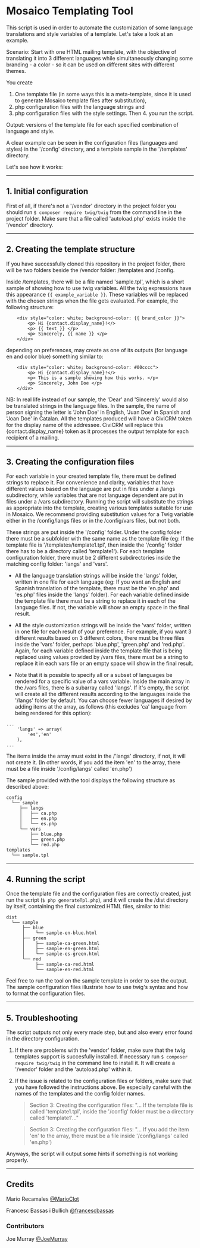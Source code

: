 # Mosaico Templating Tool

This script is used in order to automate the customization of some language translations and style variables of a template. Let's take a look at an example.

Scenario: Start with one HTML mailing template, with the objective of translating it into 3 different languages while simultaneously changing some branding - a color - so it can be used on different sites with different themes. 

You create 
1. One template file (in some ways this is a meta-template, since it is used to generate Mosaico template files after substitution), 
2. php configuration files with the language strings and 
3. php configuration files with the style settings.
Then 4. you run the script. 

Output: versions of the template file for each specified combination of language and style.

A clear example can be seen in the configuration files (languages and styles) in the '/config' directory, and a template sample in the '/templates' directory.

Let's see how it works:
___
## 1. Initial configuration

First of all, if there's not a '/vendor' directory in the project folder you should run `$ composer require twig/twig` from the command line in the project folder. Make sure that a file called 'autoload.php' exists inside the '/vendor' directory.
___
## 2. Creating the template structure

If you have successfully cloned this repository in the project folder, there will be two folders beside the /vendor folder: /templates and /config.

Inside /templates, there will be a file named 'sample.tpl', which is a short sample of showing how to use twig variables. All the twig expressions have this appearance `{{ example_variable }}`. These variables will be replaced with the chosen strings when the file gets evaluated. For example, the following structure: 
```
    <div style="color: white; background-color: {{ brand_color }}">
        <p> Hi {contact.display_name}!</>
        <p> {{ text }} </p>
        <p> Sincerely, {{ name }} </p>
    </div>
```
depending on preferences, may create as one of its outputs (for language en and color blue) something similar to:
```
    <div style="color: white; background-color: #00cccc">
        <p> Hi {contact.display_name}!</>
        <p> This is a sample showing how this works. </p>
        <p> Sincerely, John Doe </p>
    </div>
```

NB: In real life instead of our sample, the 'Dear' and 'Sincerely' would also be translated strings in the language files. In the sample, the name of person signing the letter is 'John Doe' in English, 'Juan Doe' in Spanish and 'Joan Doe' in Catalan. All the templates produced will have a CiviCRM token for the display name of the addressee. CiviCRM will replace this {contact.display_name} token as it processes the output template for each recipient of a mailing.

___
## 3. Creating the configuration files

For each variable in your created template file, there must be defined strings to replace it. For convenience and clarity, variables that have different values based on the language are put in files under a /langs subdirectory, while variables that are not language dependent are put in files under a /vars subdirectory. Running the script will substitute the strings as appropriate into the template, creating various templates suitable for use in Mosaico. We recommend providing substitution values for a Twig variable either in the /config/langs files or in the /config/vars files, but not both.

These strings are put inside the '/config' folder. Under the config folder there must be a subfolder with the same name as the template file (eg: If the template file is '/templates/template1.tpl', then inside the '/config' folder there has to be a directory called 'template1'). For each template configuration folder, there must be 2 different subdirectories inside the matching config folder: 'langs' and 'vars'. 

* All the language translation strings will be inside the 'langs' folder, written in one file for each language (eg: If you want an English and Spanish translation of the template, there must be the 'en.php' and 'es.php' files inside the 'langs' folder). For each variable defined inside the template file there must be a string to replace it in each of the language files. If not, the variable will show an empty space in the final result.

* All the style customization strings will be inside the 'vars' folder, written in one file for each result of your preference. For example, if you want 3 different results based on 3 different colors, there must be three files inside the 'vars' folder, perhaps 'blue.php', 'green.php' and 'red.php'. Again, for each variable defined inside the template file that is being replaced using values provided by /vars files, there must be a string to replace it in each vars file or an empty space will show in the final result. 

* Note that it is possible to specify all or a subset of languages be rendered for a specific value of a vars variable. Inside the main array in the /vars files, there is a subarray called 'langs'. If it's empty, the script will create all the different results according to the languages inside the '/langs' folder by default. You can choose fewer languages if desired by adding items at the array, as follows (this excludes 'ca' language from being rendered for this option): 
```
...
    'langs' => array(
        'es','en'
    ),
...
```
The items inside the array must exist in the /'langs' directory, if not, it will not create it. (In other words, if you add the item 'en' to the array, there must be a file inside '/config/langs' called 'en.php')

The sample provided with the tool displays the following structure as described above:

```
config
  └── sample
     ├── langs
     │   ├── ca.php
     │   ├── en.php
     │   └── es.php
     └── vars
         ├── blue.php
         ├── green.php
         └── red.php
templates
  └── sample.tpl

```
___
## 4. Running the script

Once the template file and the configuration files are correctly created, just run the script (`$ php generateTpl.php`), and it will create the /dist directory by itself, containing the final customized HTML files, similar to this:
```
dist
  └── sample
      ├── blue
      │    └── sample-en-blue.html
      ├── green
      │    ├── sample-ca-green.html
      │    ├── sample-en-green.html
      │    └── sample-es-green.html
      └── red
           ├── sample-ca-red.html
           └── sample-en-red.html
```

Feel free to run the tool on the sample template in order to see the output. The sample configuration files illustrate how to use twig's syntax and how to format the configuration files.

___
## 5. Troubleshooting

The script outputs not only every made step, but and also every error found in the directory configuration.

1. If there are problems with the 'vendor' folder, make sure that the twig templates support is succesfully installed. If necessary run `$ composer require twig/twig` in the command line to install it. It will create a '/vendor' folder and the 'autoload.php' within it.

2. If the issue is related to the configuration files or folders, make sure that you have followed the instructions above. Be especially careful with the names of the templates and the config folder names. 
    > Section 3: Creating the configuration files:
    >  "... If the template file is called 'template1.tpl', inside the '/config' folder must be a directory called 'template1'..."

    > Section 3: Creating the configuration files:
    >  "... If you add the item 'en' to the array, there must be a file inside '/config/langs' called 'en.php')

Anyways, the script will output some hints if something is not working properly.

___
## Credits

Mario Recamales [@MarioClot](https://github.com/MarioClot)

Francesc Bassas i Bullich [@francescbassas](https://github.com/francescbassas)

### Contributors
Joe Murray [@JoeMurray](https://github.com/JoeMurray)
